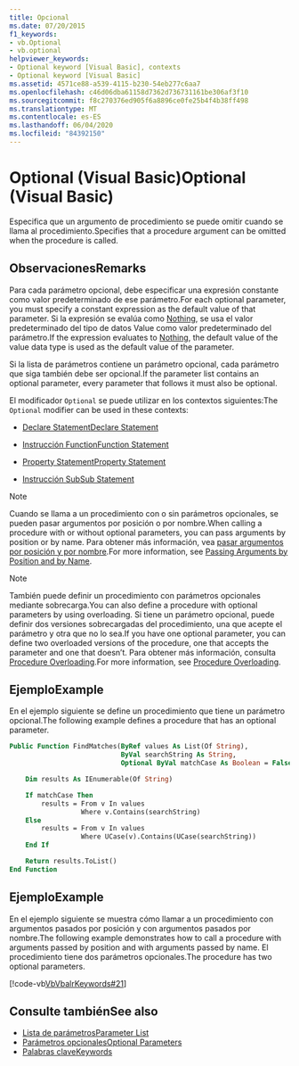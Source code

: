 ```yaml
---
title: Opcional
ms.date: 07/20/2015
f1_keywords:
- vb.Optional
- vb.optional
helpviewer_keywords:
- Optional keyword [Visual Basic], contexts
- Optional keyword [Visual Basic]
ms.assetid: 4571ce88-a539-4115-b230-54eb277c6aa7
ms.openlocfilehash: c46d06dba61158d7362d736731161be306af3f10
ms.sourcegitcommit: f8c270376ed905f6a8896ce0fe25b4f4b38ff498
ms.translationtype: MT
ms.contentlocale: es-ES
ms.lasthandoff: 06/04/2020
ms.locfileid: "84392150"
---
```

# <a name="optional-visual-basic"></a><span data-ttu-id="cc4e7-102">Optional (Visual Basic)</span><span class="sxs-lookup"><span data-stu-id="cc4e7-102">Optional (Visual Basic)</span></span>

<span data-ttu-id="cc4e7-103">Especifica que un argumento de procedimiento se puede omitir cuando se llama al procedimiento.</span><span class="sxs-lookup"><span data-stu-id="cc4e7-103">Specifies that a procedure argument can be omitted when the procedure is called.</span></span>

## <a name="remarks"></a><span data-ttu-id="cc4e7-104">Observaciones</span><span class="sxs-lookup"><span data-stu-id="cc4e7-104">Remarks</span></span>

<span data-ttu-id="cc4e7-105">Para cada parámetro opcional, debe especificar una expresión constante como valor predeterminado de ese parámetro.</span><span class="sxs-lookup"><span data-stu-id="cc4e7-105">For each optional parameter, you must specify a constant expression as the default value of that parameter.</span></span> <span data-ttu-id="cc4e7-106">Si la expresión se evalúa como [Nothing](../nothing.md), se usa el valor predeterminado del tipo de datos Value como valor predeterminado del parámetro.</span><span class="sxs-lookup"><span data-stu-id="cc4e7-106">If the expression evaluates to [Nothing](../nothing.md), the default value of the value data type is used as the default value of the parameter.</span></span>

<span data-ttu-id="cc4e7-107">Si la lista de parámetros contiene un parámetro opcional, cada parámetro que siga también debe ser opcional.</span><span class="sxs-lookup"><span data-stu-id="cc4e7-107">If the parameter list contains an optional parameter, every parameter that follows it must also be optional.</span></span>

<span data-ttu-id="cc4e7-108">El modificador `Optional` se puede utilizar en los contextos siguientes:</span><span class="sxs-lookup"><span data-stu-id="cc4e7-108">The `Optional` modifier can be used in these contexts:</span></span>

- [<span data-ttu-id="cc4e7-109">Declare Statement</span><span class="sxs-lookup"><span data-stu-id="cc4e7-109">Declare Statement</span></span>](../statements/declare-statement.md)

- [<span data-ttu-id="cc4e7-110">Instrucción Function</span><span class="sxs-lookup"><span data-stu-id="cc4e7-110">Function Statement</span></span>](../statements/function-statement.md)

- [<span data-ttu-id="cc4e7-111">Property Statement</span><span class="sxs-lookup"><span data-stu-id="cc4e7-111">Property Statement</span></span>](../statements/property-statement.md)

- [<span data-ttu-id="cc4e7-112">Instrucción Sub</span><span class="sxs-lookup"><span data-stu-id="cc4e7-112">Sub Statement</span></span>](../statements/sub-statement.md)

> [!NOTE]
> <span data-ttu-id="cc4e7-113">Cuando se llama a un procedimiento con o sin parámetros opcionales, se pueden pasar argumentos por posición o por nombre.</span><span class="sxs-lookup"><span data-stu-id="cc4e7-113">When calling a procedure with or without optional parameters, you can pass arguments by position or by name.</span></span> <span data-ttu-id="cc4e7-114">Para obtener más información, vea [pasar argumentos por posición y por nombre](../../programming-guide/language-features/procedures/passing-arguments-by-position-and-by-name.md).</span><span class="sxs-lookup"><span data-stu-id="cc4e7-114">For more information, see [Passing Arguments by Position and by Name](../../programming-guide/language-features/procedures/passing-arguments-by-position-and-by-name.md).</span></span>

> [!NOTE]
> <span data-ttu-id="cc4e7-115">También puede definir un procedimiento con parámetros opcionales mediante sobrecarga.</span><span class="sxs-lookup"><span data-stu-id="cc4e7-115">You can also define a procedure with optional parameters by using overloading.</span></span> <span data-ttu-id="cc4e7-116">Si tiene un parámetro opcional, puede definir dos versiones sobrecargadas del procedimiento, una que acepte el parámetro y otra que no lo sea.</span><span class="sxs-lookup"><span data-stu-id="cc4e7-116">If you have one optional parameter, you can define two overloaded versions of the procedure, one that accepts the parameter and one that doesn’t.</span></span> <span data-ttu-id="cc4e7-117">Para obtener más información, consulta [Procedure Overloading](../../programming-guide/language-features/procedures/procedure-overloading.md).</span><span class="sxs-lookup"><span data-stu-id="cc4e7-117">For more information, see [Procedure Overloading](../../programming-guide/language-features/procedures/procedure-overloading.md).</span></span>

## <a name="example"></a><span data-ttu-id="cc4e7-118">Ejemplo</span><span class="sxs-lookup"><span data-stu-id="cc4e7-118">Example</span></span>

<span data-ttu-id="cc4e7-119">En el ejemplo siguiente se define un procedimiento que tiene un parámetro opcional.</span><span class="sxs-lookup"><span data-stu-id="cc4e7-119">The following example defines a procedure that has an optional parameter.</span></span>

```vb
Public Function FindMatches(ByRef values As List(Of String),
                            ByVal searchString As String,
                            Optional ByVal matchCase As Boolean = False) As List(Of String)

    Dim results As IEnumerable(Of String)

    If matchCase Then
        results = From v In values
                  Where v.Contains(searchString)
    Else
        results = From v In values
                  Where UCase(v).Contains(UCase(searchString))
    End If

    Return results.ToList()
End Function
```

## <a name="example"></a><span data-ttu-id="cc4e7-120">Ejemplo</span><span class="sxs-lookup"><span data-stu-id="cc4e7-120">Example</span></span>

<span data-ttu-id="cc4e7-121">En el ejemplo siguiente se muestra cómo llamar a un procedimiento con argumentos pasados por posición y con argumentos pasados por nombre.</span><span class="sxs-lookup"><span data-stu-id="cc4e7-121">The following example demonstrates how to call a procedure with arguments passed by position and with arguments passed by name.</span></span> <span data-ttu-id="cc4e7-122">El procedimiento tiene dos parámetros opcionales.</span><span class="sxs-lookup"><span data-stu-id="cc4e7-122">The procedure has two optional parameters.</span></span>

[!code-vb[VbVbalrKeywords#21](~/samples/snippets/visualbasic/VS_Snippets_VBCSharp/VbVbalrKeywords/VB/class8.vb#21)]

## <a name="see-also"></a><span data-ttu-id="cc4e7-123">Consulte también</span><span class="sxs-lookup"><span data-stu-id="cc4e7-123">See also</span></span>

- [<span data-ttu-id="cc4e7-124">Lista de parámetros</span><span class="sxs-lookup"><span data-stu-id="cc4e7-124">Parameter List</span></span>](../statements/parameter-list.md)
- [<span data-ttu-id="cc4e7-125">Parámetros opcionales</span><span class="sxs-lookup"><span data-stu-id="cc4e7-125">Optional Parameters</span></span>](../../programming-guide/language-features/procedures/optional-parameters.md)
- [<span data-ttu-id="cc4e7-126">Palabras clave</span><span class="sxs-lookup"><span data-stu-id="cc4e7-126">Keywords</span></span>](../keywords/index.md)
